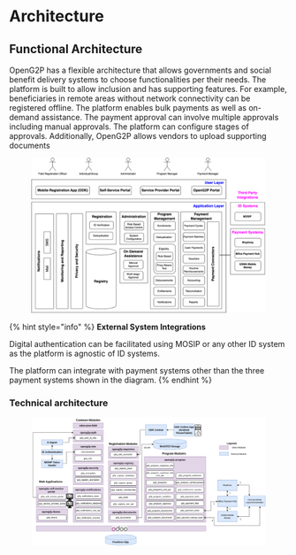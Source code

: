 # Architecture

## Functional Architecture

OpenG2P has a flexible architecture that allows governments and social benefit delivery systems to choose functionalities per their needs. The platform is built to allow inclusion and has supporting features. For example, beneficiaries in remote areas without network connectivity can be registered offline. The platform enables bulk payments as well as on-demand assistance. The payment approval can involve multiple approvals including manual approvals. The platform can configure stages of approvals. Additionally, OpenG2P allows vendors to upload supporting documents&#x20;

<figure><img src="../.gitbook/assets/image (8).png" alt=""><figcaption></figcaption></figure>

{% hint style="info" %}
**External System Integrations**

Digital authentication can be facilitated using MOSIP or any other ID system as the platform is agnostic of ID systems.&#x20;

The platform can integrate with payment systems other than the three payment systems shown in the diagram. &#x20;
{% endhint %}

### Technical architecture <a href="#technical-architecture" id="technical-architecture"></a>

<figure><img src="../.gitbook/assets/image (2) (1).png" alt=""><figcaption></figcaption></figure>
